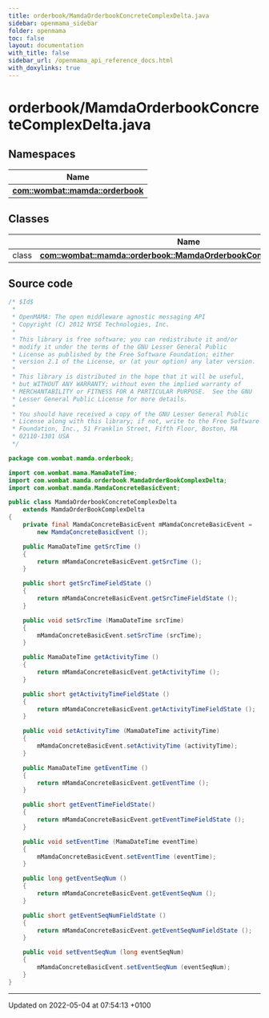 ```yaml
---
title: orderbook/MamdaOrderbookConcreteComplexDelta.java
sidebar: openmama_sidebar
folder: openmama
toc: false
layout: documentation
with_title: false
sidebar_url: /openmama_api_reference_docs.html
with_doxylinks: true
---
```


# orderbook/MamdaOrderbookConcreteComplexDelta.java



## Namespaces

| Name           |
| -------------- |
| **[com::wombat::mamda::orderbook](namespacecom_1_1wombat_1_1mamda_1_1orderbook.html)**  |

## Classes

|                | Name           |
| -------------- | -------------- |
| class | **[com::wombat::mamda::orderbook::MamdaOrderbookConcreteComplexDelta](classcom_1_1wombat_1_1mamda_1_1orderbook_1_1MamdaOrderbookConcreteComplexDelta.html)**  |




## Source code

```java
/* $Id$
 *
 * OpenMAMA: The open middleware agnostic messaging API
 * Copyright (C) 2012 NYSE Technologies, Inc.
 *
 * This library is free software; you can redistribute it and/or
 * modify it under the terms of the GNU Lesser General Public
 * License as published by the Free Software Foundation; either
 * version 2.1 of the License, or (at your option) any later version.
 *
 * This library is distributed in the hope that it will be useful,
 * but WITHOUT ANY WARRANTY; without even the implied warranty of
 * MERCHANTABILITY or FITNESS FOR A PARTICULAR PURPOSE.  See the GNU
 * Lesser General Public License for more details.
 *
 * You should have received a copy of the GNU Lesser General Public
 * License along with this library; if not, write to the Free Software
 * Foundation, Inc., 51 Franklin Street, Fifth Floor, Boston, MA
 * 02110-1301 USA
 */

package com.wombat.mamda.orderbook;

import com.wombat.mama.MamaDateTime;
import com.wombat.mamda.orderbook.MamdaOrderBookComplexDelta;
import com.wombat.mamda.MamdaConcreteBasicEvent;

public class MamdaOrderbookConcreteComplexDelta
    extends MamdaOrderBookComplexDelta
{
    private final MamdaConcreteBasicEvent mMamdaConcreteBasicEvent =
        new MamdaConcreteBasicEvent ();

    public MamaDateTime getSrcTime ()
    {
        return mMamdaConcreteBasicEvent.getSrcTime ();
    }

    public short getSrcTimeFieldState ()
    {
        return mMamdaConcreteBasicEvent.getSrcTimeFieldState ();
    }

    public void setSrcTime (MamaDateTime srcTime)
    {
        mMamdaConcreteBasicEvent.setSrcTime (srcTime);
    }

    public MamaDateTime getActivityTime ()
    {
        return mMamdaConcreteBasicEvent.getActivityTime ();
    }

    public short getActivityTimeFieldState ()
    {
        return mMamdaConcreteBasicEvent.getActivityTimeFieldState ();
    }

    public void setActivityTime (MamaDateTime activityTime)
    {
        mMamdaConcreteBasicEvent.setActivityTime (activityTime);
    }

    public MamaDateTime getEventTime ()
    {
        return mMamdaConcreteBasicEvent.getEventTime ();
    }

    public short getEventTimeFieldState()
    {
        return mMamdaConcreteBasicEvent.getEventTimeFieldState ();
    }

    public void setEventTime (MamaDateTime eventTime)
    {
        mMamdaConcreteBasicEvent.setEventTime (eventTime);
    }

    public long getEventSeqNum ()
    {
        return mMamdaConcreteBasicEvent.getEventSeqNum ();
    }

    public short getEventSeqNumFieldState ()
    {
        return mMamdaConcreteBasicEvent.getEventSeqNumFieldState ();
    }

    public void setEventSeqNum (long eventSeqNum)
    {
        mMamdaConcreteBasicEvent.setEventSeqNum (eventSeqNum);
    }
}
```


-------------------------------

Updated on 2022-05-04 at 07:54:13 +0100

